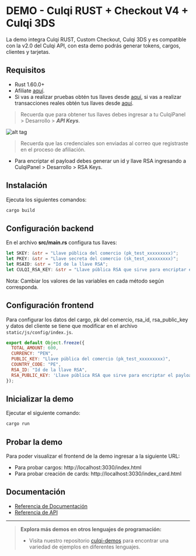 # DEMO - Culqi RUST + Checkout V4 + Culqi 3DS

La demo integra Culqi RUST, Custom Checkout, Culqi 3DS y es compatible con la v2.0 del Culqi API, con esta demo podrás generar tokens, cargos, clientes y tarjetas.

## Requisitos

- Rust 1.60.0+
- Afiliate [aquí](https://afiliate.culqi.com/).
- Si vas a realizar pruebas obtén tus llaves desde [aquí](https://integ-panel.culqi.com/#/registro), si vas a realizar transacciones reales obtén tus llaves desde [aquí](https://mipanel.culqi.com/#/registro).

> Recuerda que para obtener tus llaves debes ingresar a tu CulqiPanel > Desarrollo > ***API Keys***.

![alt tag](http://i.imgur.com/NhE6mS9.png)

> Recuerda que las credenciales son enviadas al correo que registraste en el proceso de afiliación.

* Para encriptar el payload debes generar un id y llave RSA  ingresando a CulqiPanel > Desarrollo  > RSA Keys.

## Instalación

Ejecuta los siguientes comandos:

```bash
cargo build
```

## Configuración backend

En el archivo **src/main.rs** configura tus llaves:

```rust
let SKEY: &str = "Llave pública del comercio (pk_test_xxxxxxxxx)";
let PKEY: &str = "Llave secreta del comercio (sk_test_xxxxxxxxx)";
let RSAID: &str = "Id de la llave RSA";
let CULQI_RSA_KEY: &str = "Llave pública RSA que sirve para encriptar el payload de los servicios";
```
Nota: Cambiar los valores de las variables en cada método según corresponda.


## Configuración frontend
Para configurar los datos del cargo, pk del comercio, rsa_id, rsa_public_key y datos del cliente se tiene que modificar en el archivo `static/js/config/index.js`.

```js
export default Object.freeze({
  TOTAL_AMOUNT: 600,
  CURRENCY: "PEN",
  PUBLIC_KEY: "Llave pública del comercio (pk_test_xxxxxxxxx)",
  COUNTRY_CODE: "PE",
  RSA_ID: "Id de la llave RSA",
  RSA_PUBLIC_KEY: 'Llave pública RSA que sirve para encriptar el payload de los servicios',
});
```

## Inicializar la demo
Ejecutar el siguiente comando:

```bash
cargo run
```

## Probar la demo

Para poder visualizar el frontend de la demo ingresar a la siguiente URL:

- Para probar cargos: http://localhost:3030/index.html
- Para probar creación de cards: http://localhost:3030/index_card.html

## Documentación

- [Referencia de Documentación](https://docs.culqi.com/)
- [Referencia de API](https://apidocs.culqi.com/)

---

> **Explora más demos en otros lenguajes de programación:**
>
> - Visita nuestro repositorio [culqi-demos](https://github.com/culqi/culqi-demos) para encontrar una variedad de ejemplos en diferentes lenguajes.